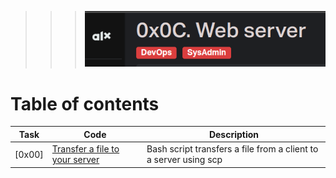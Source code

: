 >>> ![ssh](./assets/Screenshot%20from%202023-08-29%2015-49-58.png)

# Table of contents

Task  | Code | Description
----- | ------ | -----------
[0x00] | [Transfer a file to your server](./0-transfer_file) | Bash script transfers a file from a client to a server using scp

